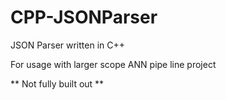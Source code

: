 # CPP-JSONParser

JSON Parser written in C++ 

For usage with larger scope ANN pipe line project


** Not fully built out **
